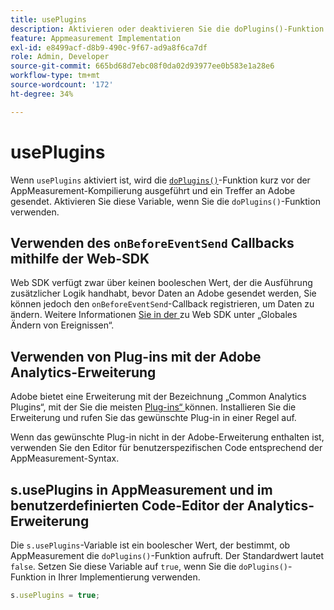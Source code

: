 ```yaml
---
title: usePlugins
description: Aktivieren oder deaktivieren Sie die doPlugins()-Funktion.
feature: Appmeasurement Implementation
exl-id: e8499acf-d8b9-490c-9f67-ad9a8f6ca7df
role: Admin, Developer
source-git-commit: 665bd68d7ebc08f0da02d93977ee0b583e1a28e6
workflow-type: tm+mt
source-wordcount: '172'
ht-degree: 34%

---
```


# usePlugins

Wenn `usePlugins` aktiviert ist, wird die [`doPlugins()`](../functions/doplugins.md)-Funktion kurz vor der AppMeasurement-Kompilierung ausgeführt und ein Treffer an Adobe gesendet. Aktivieren Sie diese Variable, wenn Sie die `doPlugins()`-Funktion verwenden.

## Verwenden des `onBeforeEventSend` Callbacks mithilfe der Web-SDK

Web SDK verfügt zwar über keinen booleschen Wert, der die Ausführung zusätzlicher Logik handhabt, bevor Daten an Adobe gesendet werden, Sie können jedoch den `onBeforeEventSend`-Callback registrieren, um Daten zu ändern. Weitere Informationen [ Sie in der ](https://experienceleague.adobe.com/docs/experience-platform/edge/fundamentals/tracking-events.html#modifying-events-globally) zu Web SDK unter „Globales Ändern von Ereignissen“.

## Verwenden von Plug-ins mit der Adobe Analytics-Erweiterung

Adobe bietet eine Erweiterung mit der Bezeichnung „Common Analytics Plugins“, mit der Sie die meisten [Plug-ins“ ](../plugins/impl-plugins.md) können. Installieren Sie die Erweiterung und rufen Sie das gewünschte Plug-in in einer Regel auf.

Wenn das gewünschte Plug-in nicht in der Adobe-Erweiterung enthalten ist, verwenden Sie den Editor für benutzerspezifischen Code entsprechend der AppMeasurement-Syntax.

## s.usePlugins in AppMeasurement und im benutzerdefinierten Code-Editor der Analytics-Erweiterung

Die `s.usePlugins`-Variable ist ein boolescher Wert, der bestimmt, ob AppMeasurement die `doPlugins()`-Funktion aufruft. Der Standardwert lautet `false`. Setzen Sie diese Variable auf `true`, wenn Sie die `doPlugins()`-Funktion in Ihrer Implementierung verwenden.

```js
s.usePlugins = true;
```
